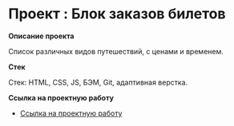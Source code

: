 # Проект : Блок заказов билетов

**Описание проекта**

Список различных видов путешествий, с ценами и временем.

**Стек**

Стек: HTML, CSS, JS, БЭМ, Git, адаптивная верстка.


**Ссылка на проектную работу**

* [Ссылка на проектную работу](https://agent1007.github.io/authentication/)


